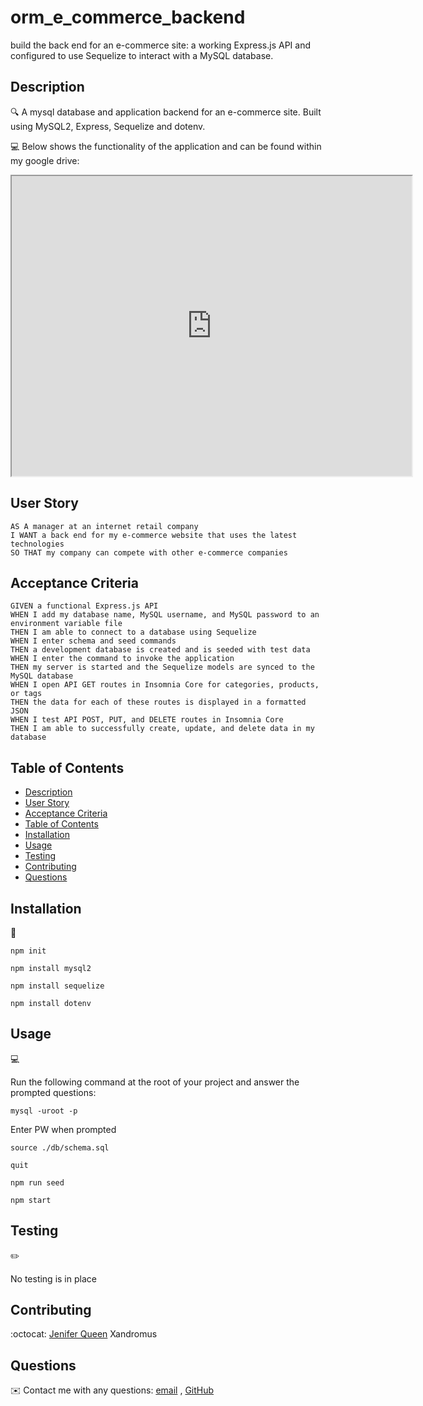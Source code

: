 # orm_e_commerce_backend
build the back end for an e-commerce site: a working Express.js API and configured to use Sequelize to interact with a MySQL database.


## Description

🔍 A mysql database and application backend for an e-commerce site. Built using MySQL2, Express, Sequelize and dotenv.
  
💻 Below shows the functionality of the application and can be found within my google drive:


<iframe src='https://drive.google.com/file/d/19FP8Rfz9Ur_mWZFUr8PHtJcAxI7Ry8q6/preview' width='640' height='480'></iframe>

## User Story
  
```
AS A manager at an internet retail company
I WANT a back end for my e-commerce website that uses the latest technologies
SO THAT my company can compete with other e-commerce companies
```
  
## Acceptance Criteria
  
``` 
GIVEN a functional Express.js API
WHEN I add my database name, MySQL username, and MySQL password to an environment variable file
THEN I am able to connect to a database using Sequelize
WHEN I enter schema and seed commands
THEN a development database is created and is seeded with test data
WHEN I enter the command to invoke the application
THEN my server is started and the Sequelize models are synced to the MySQL database
WHEN I open API GET routes in Insomnia Core for categories, products, or tags
THEN the data for each of these routes is displayed in a formatted JSON
WHEN I test API POST, PUT, and DELETE routes in Insomnia Core
THEN I am able to successfully create, update, and delete data in my database
```
  
## Table of Contents
- [Description](#description)
- [User Story](#user-story)
- [Acceptance Criteria](#acceptance-criteria)
- [Table of Contents](#table-of-contents)
- [Installation](#installation)
- [Usage](#usage)
- [Testing](#testing)
- [Contributing](#contributing)
- [Questions](#questions)

## Installation
💾   
  
`npm init`

`npm install mysql2`

`npm install sequelize`

`npm install dotenv`
  
## Usage
💻   
  
Run the following command at the root of your project and answer the prompted questions:

`mysql -uroot -p`

Enter PW when prompted

`source ./db/schema.sql`

`quit`

`npm run seed`
  
`npm start`

## Testing
✏️

No testing is in place

## Contributing
:octocat: [Jenifer Queen](https://github.com/queen-stack)
Xandromus

## Questions
✉️ Contact me with any questions: [email](mailto:queen_jenf@yahoo.com) , [GitHub](https://github.com/queen-stack)<br/>
